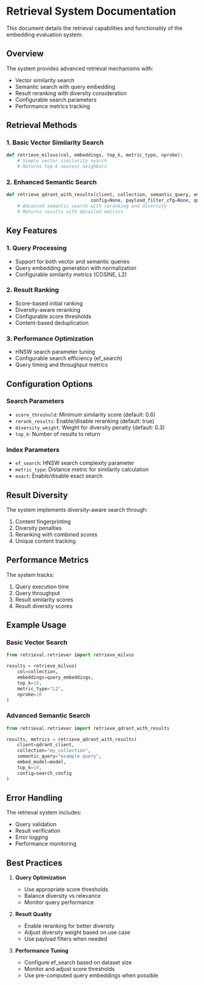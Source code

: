 # Retrieval System Documentation

This document details the retrieval capabilities and functionality of the embedding evaluation system.

## Overview

The system provides advanced retrieval mechanisms with:
- Vector similarity search
- Semantic search with query embedding
- Result reranking with diversity consideration
- Configurable search parameters
- Performance metrics tracking

## Retrieval Methods

### 1. Basic Vector Similarity Search
```python
def retrieve_milvus(col, embeddings, top_k, metric_type, nprobe):
    # Simple vector similarity search
    # Returns top-k nearest neighbors
```

### 2. Enhanced Semantic Search
```python
def retrieve_qdrant_with_results(client, collection, semantic_query, embed_model, top_k,
                               config=None, payload_filter_cfg=None, query_embedding=None):
    # Advanced semantic search with reranking and diversity
    # Returns results with detailed metrics
```

## Key Features

### 1. Query Processing
- Support for both vector and semantic queries
- Query embedding generation with normalization
- Configurable similarity metrics (COSINE, L2)

### 2. Result Ranking
- Score-based initial ranking
- Diversity-aware reranking
- Configurable score thresholds
- Content-based deduplication

### 3. Performance Optimization
- HNSW search parameter tuning
- Configurable search efficiency (ef_search)
- Query timing and throughput metrics

## Configuration Options

### Search Parameters
- `score_threshold`: Minimum similarity score (default: 0.6)
- `rerank_results`: Enable/disable reranking (default: true)
- `diversity_weight`: Weight for diversity penalty (default: 0.3)
- `top_k`: Number of results to return

### Index Parameters
- `ef_search`: HNSW search complexity parameter
- `metric_type`: Distance metric for similarity calculation
- `exact`: Enable/disable exact search

## Result Diversity

The system implements diversity-aware search through:
1. Content fingerprinting
2. Diversity penalties
3. Reranking with combined scores
4. Unique content tracking

## Performance Metrics

The system tracks:
1. Query execution time
2. Query throughput
3. Result similarity scores
4. Result diversity scores

## Example Usage

### Basic Vector Search
```python
from retrieval.retriever import retrieve_milvus

results = retrieve_milvus(
    col=collection,
    embeddings=query_embeddings,
    top_k=10,
    metric_type="L2",
    nprobe=10
)
```

### Advanced Semantic Search
```python
from retrieval.retriever import retrieve_qdrant_with_results

results, metrics = retrieve_qdrant_with_results(
    client=qdrant_client,
    collection="my_collection",
    semantic_query="example query",
    embed_model=model,
    top_k=10,
    config=search_config
)
```

## Error Handling

The retrieval system includes:
- Query validation
- Result verification
- Error logging
- Performance monitoring

## Best Practices

1. **Query Optimization**
   - Use appropriate score thresholds
   - Balance diversity vs relevance
   - Monitor query performance

2. **Result Quality**
   - Enable reranking for better diversity
   - Adjust diversity weight based on use case
   - Use payload filters when needed

3. **Performance Tuning**
   - Configure ef_search based on dataset size
   - Monitor and adjust score thresholds
   - Use pre-computed query embeddings when possible
